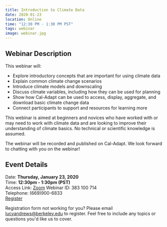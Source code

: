 ```yaml
---
title: Introduction to Climate Data
date: 2020-01-23
location: Online
time: "12:30 PM - 1:30 PM PST"
tags: webinar
image: webinar.jpg
---
```


## Webinar Description

This webinar will:
* Explore introductory concepts that are important for using climate data
* Explain common climate change scenarios
* Introduce climate models and downscaling
* Discuss climate variables, including how they can be used for planning
* Show how Cal-Adapt can be used to access, display, aggregate, and download basic climate change data
* Connect participants to support and resources for learning more

This webinar is aimed at beginners and novices who have worked with or may need to work with climate data and are looking to improve their understanding of climate basics. No technical or scientific knowledge is assumed.

The webinar will be recorded and published on Cal-Adapt. We look forward to chatting with you on the webinar!

## Event Details

Date: **Thursday, January 23, 2020** <br/>
Time: **12:30pm - 1:30pm (PST)** <br/>
Access Link: [Zoom](https://ucanr.zoom.us/j/383100714)
Webinar ID: 383 100 714 <br/>
Telephone: (669)900-6833<br/>
<a href="https://docs.google.com/forms/d/e/1FAIpQLScOfZYTpXOlQtW9O2IqNsXhvq-VyTcBS5n0jIxPceFdDkf1HQ/viewform" class="btn btn-primary mt-2">Register</a>

Registration form not working for you? Please email lucyandrews@berkeley.edu to register. Feel free to include any topics or questions you'd like us to cover.
